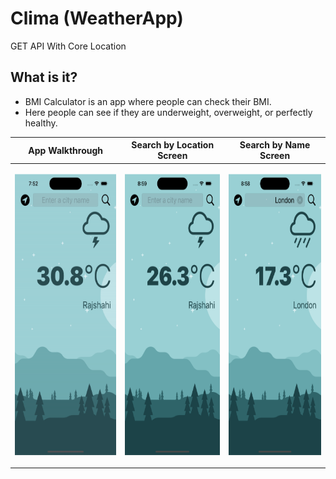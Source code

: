 # Clima (WeatherApp)
GET API With Core Location

## What is it?
- BMI Calculator is an app where people can check their BMI.
- Here people can see if they are underweight, overweight, or perfectly healthy.

| App Walkthrough | Search by Location Screen | Search by Name Screen |
| --- | --- | --- |
| <p align="center"><img src="Screenshots and App Walkthrough/Clima_weatherApp.gif" height="450"/></p> | <p align="center"><img src="Screenshots and App Walkthrough/Search by Location Screen.png" height="450"/></p> | <p align="center"><img src="Screenshots and App Walkthrough/Search by Name Screen.png" height="450"/></p> |

